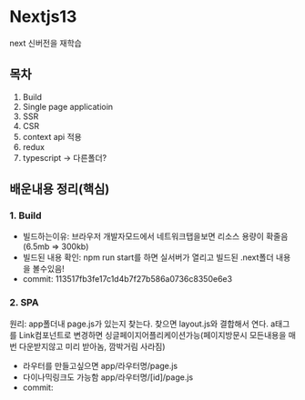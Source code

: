 # Nextjs13
next 신버전을 재학습

## 목차
1. Build
2. Single page applicatioin
3. SSR
4. CSR
5. context api 적용
6. redux
7. typescript -> 다른폴더?

## 배운내용 정리(핵심)
### 1. Build
- 빌드하는이유: 브라우저 개발자모드에서 네트워크탭을보면 리소스 용량이 확줄음(6.5mb => 300kb)
- 빌드된 내용 확인: npm run start를 하면 실서버가 열리고 빌드된 .next폴더 내용을 볼수있음!
- commit: 113517fb3fe17c1d4b7f27b586a0736c8350e6e3

### 2. SPA
원리: app폴더내 page.js가 있는지 찾는다. 찾으면 layout.js와 결합해서 연다.
a태그를 Link컴포넌트로 변경하면 싱글페이지어플리케이션가능(페이지방문시 모든내용을 매번 다운받지않고 미리 받아놈, 깜박거림 사라짐)
- 라우터를 만들고싶으면 app/라우터명/page.js
- 다이나믹링크도 가능함 app/라우터명/[id]/page.js
- commit: